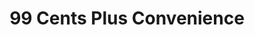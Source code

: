 ---
title: "99 Cents Plus Convenience"
url: /coldwater/99-cents-plus-convenience/
shop: Kramladen
---